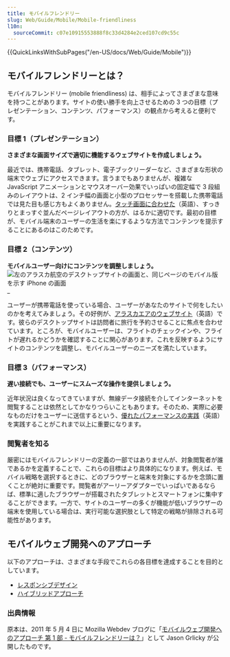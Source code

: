```yaml
---
title: モバイルフレンドリー
slug: Web/Guide/Mobile/Mobile-friendliness
l10n:
  sourceCommit: c07e10915553888f8c33d4284e2ced107cd9c55c
---
```


{{QuickLinksWithSubPages("/en-US/docs/Web/Guide/Mobile")}}

## モバイルフレンドリーとは？

モバイルフレンドリー (mobile friendliness) は、相手によってさまざまな意味を持つことがあります。サイトの使い勝手を向上させるための 3 つの目標（プレゼンテーション、コンテンツ、パフォーマンス）の観点から考えると便利です。

### 目標 1（プレゼンテーション）

**さまざまな画面サイズで適切に機能するウェブサイトを作成しましょう。**

最近では、携帯電話、タブレット、電子ブックリーダーなど、さまざまな形状の端末でウェブにアクセスできます。言うまでもありませんが、複雑な JavaScript アニメーションとマウスオーバー効果でいっぱいの固定幅で 3 段組みのレイアウトは、2 インチ幅の画面と小型のプロセッサーを搭載した携帯電話では見た目も感じ方もよくありません。[タッチ画面に合わせた](https://www.lukew.com/ff/entry.asp?1085)（英語）、すっきりとまっすぐ並んだページレイアウトの方が、はるかに適切です。最初の目標が、モバイル端末のユーザーの生活を楽にするような方法でコンテンツを提示することにあるのはこのためです。

### 目標 2（コンテンツ）

**モバイルユーザー向けにコンテンツを調整しましょう。**
![左のアラスカ航空のデスクトップサイトの画面と、同じページのモバイル版を示す iPhone の画面](alaska_air_mobile_and_desktop-300x225.png)_

ユーザーが携帯電話を使っている場合、ユーザーがあなたのサイトで何をしたいのかを考えてみましょう。その好例が、[アラスカエアのウェブサイト](http://www.alaskaair.com/)（英語）です。彼らのデスクトップサイトは訪問者に旅行を予約させることに焦点を合わせています。ところが、モバイルユーザーは、フライトのチェックインや、フライトが遅れるかどうかを確認することに関心があります。これを反映するようにサイトのコンテンツを調整し、モバイルユーザーのニーズを満たしています。

### 目標 3（パフォーマンス）

**遅い接続でも、ユーザーにスムーズな操作を提供しましょう。**

近年状況は良くなってきていますが、無線データ接続を介してインターネットを閲覧することは依然としてかなりつらいこともあります。そのため、実際に必要なものだけをユーザーに送信するという、[優れたパフォーマンスの実践](https://developer.yahoo.com/performance/rules.html)（英語）を実践することがこれまで以上に重要になります。

### 閲覧者を知る

厳密にはモバイルフレンドリーの定義の一部ではありませんが、対象閲覧者が誰であるかを定義することで、これらの目標はより具体的になります。例えば、モバイル戦略を選択するときに、どのブラウザーと端末を対象にするかを念頭に置くことが絶対に重要です。閲覧者がアーリーアダプターでいっぱいであるならば、標準に適したブラウザーが搭載されたタブレットとスマートフォンに集中することができます。一方で、サイトのユーザーの多くが機能が低いブラウザーの端末を使用している場合は、実行可能な選択肢として特定の戦略が排除される可能性があります。

## モバイルウェブ開発へのアプローチ

以下のアプローチは、さまざまな手段でこれらの各目標を達成することを目的としています。

- [レスポンシブデザイン](/ja/docs/Learn/CSS/CSS_layout/Responsive_Design)
- [ハイブリッドアプローチ](/ja/docs/Web/Guide/Mobile/A_hybrid_approach)

### 出典情報

原本は、2011 年 5 月 4 日に Mozilla Webdev ブログに「[モバイルウェブ開発へのアプローチ 第 1 部 - モバイルフレンドリーは？](https://blog.mozilla.org/webdev/2011/05/04/approaches-to-mobile-web-development-part-1-what-is-mobile-friendliness/)」として Jason Grlicky が公開したものです。

